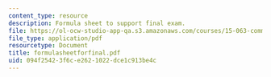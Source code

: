 ```yaml
---
content_type: resource
description: Formula sheet to support final exam.
file: https://ol-ocw-studio-app-qa.s3.amazonaws.com/courses/15-063-communicating-with-data-summer-2003/094f25423f6ce2621022dce1c913be4c_formulasheetforfinal.pdf
file_type: application/pdf
resourcetype: Document
title: formulasheetforfinal.pdf
uid: 094f2542-3f6c-e262-1022-dce1c913be4c
---
```

